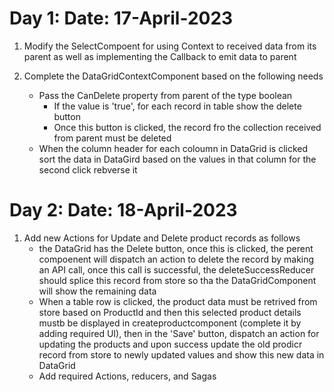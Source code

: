 # Day 1: Date: 17-April-2023
1. Modify the SelectCompoent for using Context to received data from its parent as well as implementing the Callback to emit data to parent

2. Complete the DataGridContextComponent based on the following needs
    - Pass the CanDelete property from parent of the type boolean
        - If the value is 'true', for each record in table show the delete button
        - Once this button is clicked, the record fro the collection received from parent must be deleted
    - When the column header for each coloumn in DataGrid is clicked  sort the data in DataGird based on the values in that column for the second click rebverse it     

# Day 2: Date: 18-April-2023
1. Add new Actions for Update and Delete product records as follows
    -  the DataGrid has the Delete button, once this is clicked, the perent compoenent will dispatch an action to delete the record by making an API call, once this call is successful, the deleteSuccessReducer should splice this record from store so tha the DataGridComponent will show the remaining data
    - When a table row is clicked, the product data must be retrived from store based on ProductId and then this selected product details mustb be displayed in createproductcomponent (complete it by adding required UI), then in the 'Save' button, dispatch an action for updating the products and upon success update the old prodicr record from store to newly updated values and show this new data in DataGrid
    - Add required Actions, reducers, and Sagas   